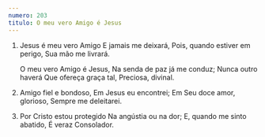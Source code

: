 ```yaml
---
numero: 203
titulo: O meu vero Amigo é Jesus
---
```

1. Jesus é meu vero Amigo
   E jamais me deixará,
   Pois, quando estiver em perigo,
   Sua mão me livrará.

   O meu vero Amigo é Jesus,
   Na senda de paz já me conduz;
   Nunca outro haverá
   Que ofereça graça tal,
   Preciosa, divinal.

2. Amigo fiel e bondoso,
   Em Jesus eu encontrei;
   Em Seu doce amor, glorioso,
   Sempre me deleitarei.

3. Por Cristo estou protegido
   Na angústia ou na dor;
   E, quando me sinto abatido,
   É veraz Consolador.
